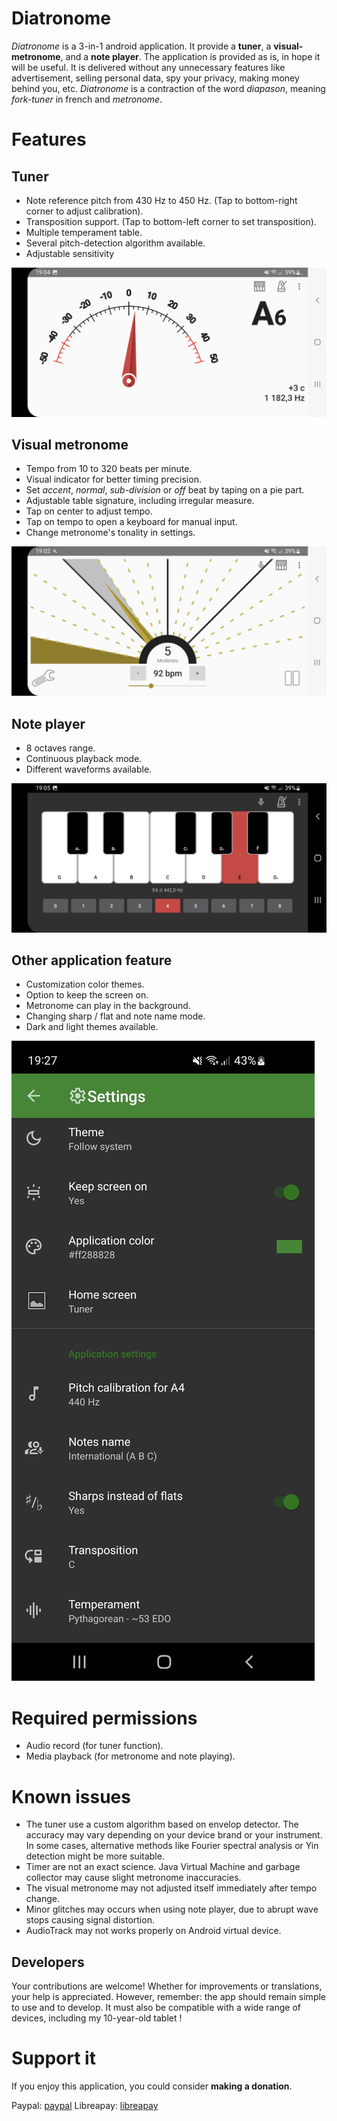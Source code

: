# Diatronome
*Diatronome* is a 3-in-1 android application. It provide a **tuner**, a **visual-metronome**, and a **note player**.
The application is provided as is, in hope it will be useful.
It is delivered without any unnecessary features like advertisement, selling personal data, spy your privacy, making money behind you, etc.
*Diatronome* is a contraction of the word *diapason*, meaning *fork-tuner* in french and *metronome*.

# Features
## Tuner
* Note reference pitch from 430 Hz to 450 Hz. (Tap to bottom-right corner to adjust calibration).
* Transposition support. (Tap to bottom-left corner to set transposition).
* Multiple temperament table.
* Several pitch-detection algorithm available.
* Adjustable sensitivity

![Tuner](./metadata/en-US/images/phoneScreenshots/land_sc2.jpg)

## Visual metronome
* Tempo from 10 to 320 beats per minute.
* Visual indicator for better timing precision.
* Set *accent*, *normal*, *sub-division* or *off* beat by taping on a pie part.
* Adjustable table signature, including irregular measure.
* Tap on center to adjust tempo.
* Tap on tempo to open a keyboard for manual input.
* Change metronome's tonality in settings.

![Metronome](./metadata/en-US/images/phoneScreenshots/land_sc1.jpg)

## Note player
* 8 octaves range.
* Continuous playback mode.
* Different waveforms available.

![Synthetiser](./metadata/en-US/images/phoneScreenshots/land_sc3.jpg)

## Other application feature
* Customization color themes.
* Option to keep the screen on.
* Metronome can play in the background.
* Changing sharp / flat and note name mode.
* Dark and light themes available.

![Settings](./metadata/en-US/images/phoneScreenshots/port_sc5.jpg)

# Required permissions
* Audio record (for tuner function).
* Media playback (for metronome and note playing).

# Known issues
* The tuner use a custom algorithm based on envelop detector. The accuracy may vary depending on your device brand or your instrument. In some cases, alternative methods like Fourier spectral analysis or Yin detection might be more suitable.
* Timer are not an exact science. Java Virtual Machine and garbage collector may cause slight metronome inaccuracies.
* The visual metronome may not adjusted itself immediately after tempo change.
* Minor glitches may occurs when using note player, due to abrupt wave stops causing signal distortion.
* AudioTrack may not works properly on Android virtual device.

## Developers
Your contributions are welcome! Whether for improvements or translations, your help is appreciated.
However, remember: the app should remain simple to use and to develop. It must also be compatible with a wide range of devices, including my 10-year-old tablet !

# Support it
If you enjoy this application, you could consider **making a donation**.

Paypal: [paypal](https://www.paypal.com/donate/?hosted_button_id=SJJNG9XBY59W4)
Libreapay: [libreapay](https://en.liberapay.com/grizzlyfute)

